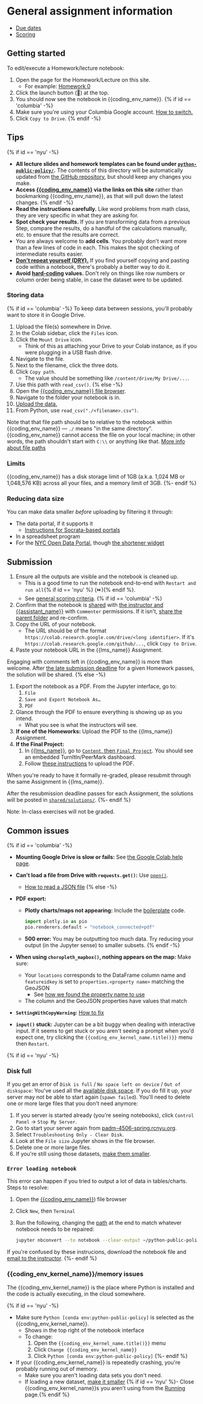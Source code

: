 # General assignment information

- [Due dates](syllabus.md#schedule)
- [Scoring](syllabus.md#assignment-scoring)

## Getting started

To edit/execute a Homework/lecture notebook:

1. Open the page for the Homework/Lecture on this site.
   - For example: [Homework 0](hw_0.ipynb)
1. Click the launch button (🚀) at the top.
1. You should now see the notebook in {{coding_env_name}}.
{% if id == 'columbia' -%}
1. Make sure you're using your Columbia Google account. [How to switch.](https://support.google.com/accounts/answer/1721977)
1. Click `Copy to Drive`.
{% endif -%}

## Tips

{% if id == 'nyu' -%}
- **All lecture slides and homework templates can be found under [`python-public-policy/`]({{coding_env_url}}).** The contents of this directory will be automatically updated from [the GitHub repository](https://github.com/afeld/python-public-policy/tree/{{school_slug}}), but should keep any changes you make.
- **Access [{{coding_env_name}}]({{coding_env_url}}) via the links on this site** rather than bookmarking {{coding_env_name}}, as that will pull down the latest changes.
{% endif -%}
- **Read the instructions carefully.** Like word problems from math class, they are very specific in what they are asking for.
- **Spot check your results.** If you are transforming data from a previous Step, compare the results, do a handful of the calculations manually, etc. to ensure that the results are correct.
- You are always welcome to **add cells**. You probably don't want more than a few lines of code in each. This makes the spot checking of intermediate results easier.
- **[Don't repeat yourself (DRY).](https://dzone.com/articles/is-your-code-dry-or-wet)** If you find yourself copying and pasting code within a notebook, there's probably a better way to do it.
- **Avoid [hard-coding](https://www.quora.com/What-does-hard-coded-something-mean-in-computer-programming-context) values.** Don't rely on things like row numbers or column order being stable, in case the dataset were to be updated.

### Storing data

{% if id == 'columbia' -%}
To keep data between sessions, you'll probably want to store it in Google Drive.

1. Upload the file(s) somewhere in Drive.
1. In the Colab sidebar, click the `Files` icon.
1. Click the `Mount Drive` icon.
   - Think of this as attaching your Drive to your Colab instance, as if you were plugging in a USB flash drive.
1. Navigate to the file.
1. Next to the filename, click the three dots.
1. Click `Copy path`.
   - The value should be something like `/content/drive/My Drive/...`.
1. Use this path with `read_csv()`.
{% else -%}
1. Open the [{{coding_env_name}} file browser]({{coding_env_url}}).
1. Navigate to the folder your notebook is in.
1. [Upload the data.](https://tljh.jupyter.org/en/latest/howto/content/add-data.html#adding-data-from-your-local-machine)
1. From Python, use `read_csv("./<filename>.csv")`.

Note that that file path should be to relative to the notebook within {{coding_env_name}} — `./` means "in the same directory". {{coding_env_name}} cannot access the file on your local machine; in other words, the path shouldn't start with `C:\\` or anything like that. [More info about file paths](https://www.codecademy.com/resources/docs/general/file-paths)

### Limits

{{coding_env_name}} has a disk storage limit of 1GB (a.k.a. 1,024 MB or 1,048,576 KB) across all your files, and a memory limit of 3GB.
{%- endif %}

### Reducing data size

You can make data smaller _before_ uploading by filtering it through:

- The data portal, if it supports it
  - [Instructions for Socrata-based portals](https://support.socrata.com/hc/en-us/articles/202950808-Creating-a-Filtered-View)
- In a spreadsheet program
- For the [NYC Open Data Portal](https://opendata.cityofnewyork.us/), though [the shortener widget](shorten.md)

## Submission

1. Ensure all the outputs are visible and the notebook is cleaned up.
   - This is a good time to run the notebook end-to-end with `Restart and run all`{% if id == 'nyu' %} (⏩){% endif %}.
   - See [general scoring criteria](syllabus.md#assignment-scoring).
{% if id == 'columbia' -%}
1. Confirm that the notebook is [shared](https://research.google.com/colaboratory/faq.html#notebook-storage) with [the instructor and {{assistant_name}}](syllabus.md#instructor-information) with `Commenter` permissions. If it isn't, [share the parent folder](hw_0.ipynb#one-time-setup) and re-confirm.
1. Copy the URL of your notebook.
   - The URL should be of the format `https://colab.research.google.com/drive/<long identifier>`. If it's `https://colab.research.google.com/github/...`, click `Copy to Drive`.
1. Paste your notebook URL in the {{lms_name}} Assignment.

Engaging with comments left in {{coding_env_name}} is more than welcome. After [the late submission deadline](syllabus.md#schedule) for a given Homework passes, the solution will be shared.
{% else -%}
1. Export the notebook as a PDF. From the Jupyter interface, go to:
   1. `File`
   1. `Save and Export Notebook As…`
   1. `PDF`
1. Glance through the PDF to ensure everything is showing up as you intend.
   - What you see is what the instructors will see.
1. **If one of the Homeworks:** Upload the PDF to the {{lms_name}} Assignment.
1. **If the Final Project:**
   1. In [{{lms_name}}]({{lms_url}}), go to [`Content`, then `Final Project`](https://brightspace.nyu.edu/d2l/le/lessons/366164/topics/9977658). You should see an embedded TurnItIn/PeerMark dashboard.
   1. Follow [these instructions](https://help.turnitin.com/feedback-studio/d2l/LTI13/student/submitting-a-paper/submitting-a-paper.htm) to upload the PDF.

When you're ready to have it formally re-graded, please resubmit through the same Assignment in {{lms_name}}.

After the resubmission deadline passes for each Assignment, the solutions will be posted in [`shared/solutions/`](https://padm-4506-spring.rcnyu.org/user-redirect/tree/shared/solutions/).
{%- endif %}

Note: In-class exercises will not be graded.

## Common issues

{% if id == 'columbia' -%}
- **Mounting Google Drive is slow or fails:** See [the Google Colab help page](https://research.google.com/colaboratory/faq.html#drive-timeout).
- **Can't load a file from Drive with `requests.get()`:** Use [`open()`](https://docs.python.org/3/tutorial/inputoutput.html#reading-and-writing-files).
  - [How to read a JSON file](https://www.freecodecamp.org/news/python-parse-json-how-to-read-a-json-file/#how-to-parse-and-read-a-json-file-in-python)
{% else -%}
- **PDF export:**

  - **Plotly charts/maps not appearing:** Include the [boilerplate](https://whynameitthat.blogspot.com/2013/10/boiler-plate.html) code.

    ```python
    import plotly.io as pio
    pio.renderers.default = "notebook_connected+pdf"
    ```

  - **500 error:** You may be outputting too much data. Try reducing your output (in the Jupyter sense) to smaller subsets.
{% endif -%}
- **When using `choropleth_mapbox()`, nothing appears on the map:** Make sure:
  - Your `locations` corresponds to the DataFrame column name and `featureidkey` is set to `properties.<property name>` matching the GeoJSON
    - See [how we found the property name to use](lecture_3.ipynb#map-complaint-counts-by-cd)
  - The column and the GeoJSON properties have values that match
- **`SettingWithCopyWarning`:** [How to fix](https://www.dataquest.io/blog/settingwithcopywarning/)
- **`input()` stuck:** Jupyter can be a bit buggy when dealing with interactive input. If it seems to get stuck or you aren't seeing a prompt when you'd expect one, try clicking the `{{coding_env_kernel_name.title()}}` menu then `Restart`.

{% if id == 'nyu' -%}
### Disk full

If you get an error of `Disk is full` / `No space left on device` / `Out of diskspace`: You've used all the [available disk space](#limits). If you do fill it up, your server may not be able to start again (`spawn failed`). You'll need to delete one or more large files that you don't need anymore:

1. If you server is started already (you're seeing notebooks), click `Control Panel` -> `Stop My Server`.
1. Go to start your server again from [padm-4506-spring.rcnyu.org](https://padm-4506-spring.rcnyu.org).
1. Select `Troubleshooting Only - Clear Disk`.
1. Look at the `File size` Jupyter shows in the file browser.
1. Delete one or more large files.
1. If you're still using those datasets, [make them smaller](#reducing-data-size).

### `Error loading notebook`

This error can happen if you tried to output a lot of data in tables/charts. Steps to resolve:

1. Open the [{{coding_env_name}}]({{coding_env_url}})) file browser
1. Click `New`, then `Terminal`
1. Run the following, changing the [path](https://www.codecademy.com/resources/docs/general/file-paths) at the end to match whatever notebook needs to be repaired:

   ```sh
   jupyter nbconvert --to notebook --clear-output ~/python-public-policy/hw_<NUMBER>.ipynb
   ```

If you're confused by these instrucions, download the notebook file and [email to the instructor](syllabus.md#instructor-information).
{%- endif %}

### {{coding_env_kernel_name}}/memory issues

The {{coding_env_kernel_name}} is the place where Python is installed and the code is actually executing, in the cloud somewhere.

{% if id == 'nyu' -%}
- Make sure `Python [conda env:python-public-policy]` is selected as the {{coding_env_kernel_name}}.
  - Shows in the top right of the notebook interface
  - To change:
    1. Open the `{{coding_env_kernel_name.title()}}` menu
    1. Click `Change {{coding_env_kernel_name}}`
    1. Click `Python [conda env:python-public-policy]`
{%- endif %}
- If your {{coding_env_kernel_name}} is repeatedly crashing, you're probably running out of memory.
  - Make sure you aren't loading data sets you don't need.
  - If loading a new dataset, [make it smaller](#reducing-data-size)
  {% if id == 'nyu' %}- Close {{coding_env_kernel_name}}s you aren't using from the [Running](https://padm-4506-spring.rcnyu.org/user-redirect/tree#running) page.{% endif %}
